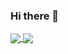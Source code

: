### Hi there 👋

<a href="https://github.com/anuraghazra/github-readme-stats">
  <img align="center" src="(https://github-readme-stats.vercel.app/api?username=andersonflima)](https://github.com/anuraghazra/github-readme-stats)" />
</a>
<a href="https://github.com/anuraghazra/convoychat">
  <img align="center" src="(https://github-readme-stats.vercel.app/api/top-langs/?username=andersonflima)(https://github.com/anuraghazra/github-readme-stats)" />
</a>
